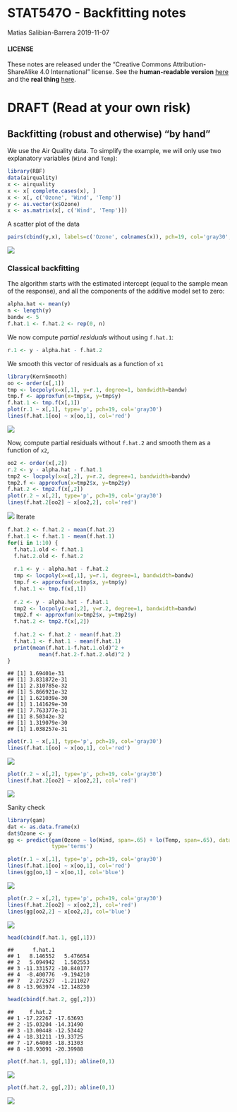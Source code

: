 STAT547O - Backfitting notes
================
Matias Salibian-Barrera
2019-11-07

#### LICENSE

These notes are released under the “Creative Commons
Attribution-ShareAlike 4.0 International” license. See the
**human-readable version**
[here](https://creativecommons.org/licenses/by-sa/4.0/) and the **real
thing**
[here](https://creativecommons.org/licenses/by-sa/4.0/legalcode).

# DRAFT (Read at your own risk)

## Backfitting (robust and otherwise) “by hand”

We use the Air Quality data. To simplify the example, we will only use
two explanatory variables (`Wind` and `Temp`):

``` r
library(RBF)
data(airquality)
x <- airquality
x <- x[ complete.cases(x), ]
x <- x[, c('Ozone', 'Wind', 'Temp')]
y <- as.vector(x$Ozone)
x <- as.matrix(x[, c('Wind', 'Temp')])
```

A scatter plot of the data

``` r
pairs(cbind(y,x), labels=c('Ozone', colnames(x)), pch=19, col='gray30', cex=1.5)
```

![](Example-backfitting_files/figure-gfm/scatter-1.png)<!-- -->

### Classical backfitting

The algorithm starts with the estimated intercept (equal to the sample
mean of the response), and all the components of the additive model set
to zero:

``` r
alpha.hat <- mean(y)
n <- length(y)
bandw <- 5
f.hat.1 <- f.hat.2 <- rep(0, n)
```

We now compute *partial residuals* without using `f.hat.1`:

``` r
r.1 <- y - alpha.hat - f.hat.2
```

We smooth this vector of residuals as a function of `x1`

``` r
library(KernSmooth)
oo <- order(x[,1])
tmp <- locpoly(x=x[,1], y=r.1, degree=1, bandwidth=bandw)
tmp.f <- approxfun(x=tmp$x, y=tmp$y)
f.hat.1 <- tmp.f(x[,1])
plot(r.1 ~ x[,1], type='p', pch=19, col='gray30')
lines(f.hat.1[oo] ~ x[oo,1], col='red')
```

![](Example-backfitting_files/figure-gfm/smooth.1-1.png)<!-- -->

Now, compute partial residuals without `f.hat.2` and smooth them as a
function of `x2`,

``` r
oo2 <- order(x[,2])
r.2 <- y - alpha.hat - f.hat.1
tmp2 <- locpoly(x=x[,2], y=r.2, degree=1, bandwidth=bandw)
tmp2.f <- approxfun(x=tmp2$x, y=tmp2$y)
f.hat.2 <- tmp2.f(x[,2])
plot(r.2 ~ x[,2], type='p', pch=19, col='gray30')
lines(f.hat.2[oo2] ~ x[oo2,2], col='red')
```

![](Example-backfitting_files/figure-gfm/smooth.2-1.png)<!-- --> Iterate

``` r
f.hat.2 <- f.hat.2 - mean(f.hat.2)
f.hat.1 <- f.hat.1 - mean(f.hat.1)
for(i in 1:10) {
  f.hat.1.old <- f.hat.1
  f.hat.2.old <- f.hat.2
  
  r.1 <- y - alpha.hat - f.hat.2
  tmp <- locpoly(x=x[,1], y=r.1, degree=1, bandwidth=bandw)
  tmp.f <- approxfun(x=tmp$x, y=tmp$y)
  f.hat.1 <- tmp.f(x[,1])
  
  r.2 <- y - alpha.hat - f.hat.1
  tmp2 <- locpoly(x=x[,2], y=r.2, degree=1, bandwidth=bandw)
  tmp2.f <- approxfun(x=tmp2$x, y=tmp2$y)
  f.hat.2 <- tmp2.f(x[,2])
  
  f.hat.2 <- f.hat.2 - mean(f.hat.2)
  f.hat.1 <- f.hat.1 - mean(f.hat.1)
  print(mean(f.hat.1-f.hat.1.old)^2 + 
          mean(f.hat.2-f.hat.2.old)^2 )
}
```

    ## [1] 1.69401e-31
    ## [1] 3.831872e-31
    ## [1] 2.310785e-32
    ## [1] 5.866921e-32
    ## [1] 1.621039e-30
    ## [1] 1.141629e-30
    ## [1] 7.763377e-31
    ## [1] 8.50342e-32
    ## [1] 1.319079e-30
    ## [1] 1.038257e-31

``` r
plot(r.1 ~ x[,1], type='p', pch=19, col='gray30')
lines(f.hat.1[oo] ~ x[oo,1], col='red')
```

![](Example-backfitting_files/figure-gfm/iterate-1.png)<!-- -->

``` r
plot(r.2 ~ x[,2], type='p', pch=19, col='gray30')
lines(f.hat.2[oo2] ~ x[oo2,2], col='red')
```

![](Example-backfitting_files/figure-gfm/iterate-2.png)<!-- -->

Sanity check

``` r
library(gam)
dat <- as.data.frame(x)
dat$Ozone <- y
gg <- predict(gam(Ozone ~ lo(Wind, span=.65) + lo(Temp, span=.65), data=dat),
              type='terms')

plot(r.1 ~ x[,1], type='p', pch=19, col='gray30')
lines(f.hat.1[oo] ~ x[oo,1], col='red')
lines(gg[oo,1] ~ x[oo,1], col='blue')
```

![](Example-backfitting_files/figure-gfm/trygam-1.png)<!-- -->

``` r
plot(r.2 ~ x[,2], type='p', pch=19, col='gray30')
lines(f.hat.2[oo2] ~ x[oo2,2], col='red')
lines(gg[oo2,2] ~ x[oo2,2], col='blue')
```

![](Example-backfitting_files/figure-gfm/trygam-2.png)<!-- -->

``` r
head(cbind(f.hat.1, gg[,1]))
```

    ##      f.hat.1           
    ## 1   8.146552   5.476654
    ## 2   5.094942   1.502553
    ## 3 -11.331572 -10.840177
    ## 4  -8.400776  -9.194210
    ## 7   2.272527  -1.211027
    ## 8 -13.963974 -12.148230

``` r
head(cbind(f.hat.2, gg[,2]))
```

    ##     f.hat.2          
    ## 1 -17.22267 -17.63693
    ## 2 -15.03204 -14.31490
    ## 3 -13.00448 -12.53442
    ## 4 -18.31211 -19.33725
    ## 7 -17.64003 -18.31303
    ## 8 -18.93091 -20.39988

``` r
plot(f.hat.1, gg[,1]); abline(0,1)
```

![](Example-backfitting_files/figure-gfm/trygam-3.png)<!-- -->

``` r
plot(f.hat.2, gg[,2]); abline(0,1)
```

![](Example-backfitting_files/figure-gfm/trygam-4.png)<!-- -->
